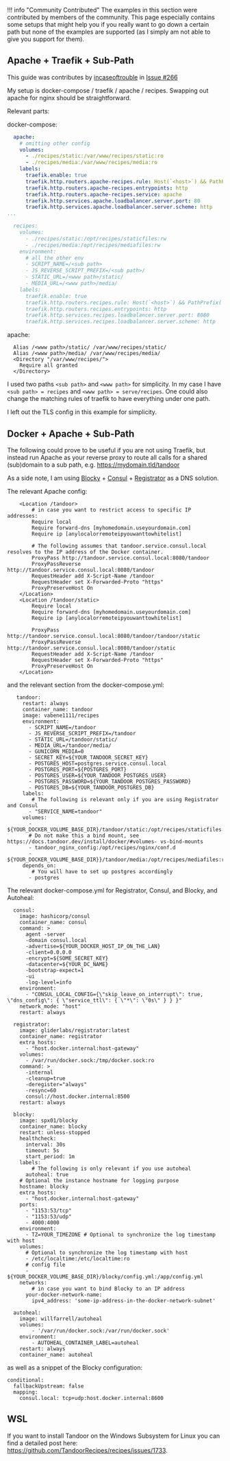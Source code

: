 !!! info "Community Contributed"
    The examples in this section were contributed by members of the community.
    This page especially contains some setups that might help you if you really want to go down a certain path but none
    of the examples are supported (as I simply am not able to give you support for them).


## Apache + Traefik + Sub-Path

This guide was contributes by [incaseoftrouble](https://github.com/incaseoftrouble) in [Issue #266](https://github.com/vabene1111/recipes/issues/266)

My setup is docker-compose / traefik / apache / recipes. Swapping out apache for nginx should be straightforward.

Relevant parts:

docker-compose:
```yaml
  apache:
    # omitting other config
    volumes:
      - ./recipes/static:/var/www/recipes/static:ro
      - ./recipes/media:/var/www/recipes/media:ro
    labels:
      traefik.enable: true
      traefik.http.routers.apache-recipes.rule: Host(`<host>`) && PathPrefix(`/<www path>`)
      traefik.http.routers.apache-recipes.entrypoints: http
      traefik.http.routers.apache-recipes.service: apache
      traefik.http.services.apache.loadbalancer.server.port: 80
      traefik.http.services.apache.loadbalancer.server.scheme: http
...

  recipes:
    volumes:
      - ./recipes/static:/opt/recipes/staticfiles:rw
      - ./recipes/media:/opt/recipes/mediafiles:rw
    environment:
      # all the other env
      - SCRIPT_NAME=/<sub path>
      - JS_REVERSE_SCRIPT_PREFIX=/<sub path>/
      - STATIC_URL=/<www path>/static/
      - MEDIA_URL=/<www path>/media/
    labels:
      traefik.enable: true
      traefik.http.routers.recipes.rule: Host(`<host>`) && PathPrefix(`/<sub path>`)
      traefik.http.routers.recipes.entrypoints: http
      traefik.http.services.recipes.loadbalancer.server.port: 8080
      traefik.http.services.recipes.loadbalancer.server.scheme: http
```

apache: 
```
  Alias /<www path>/static/ /var/www/recipes/static/
  Alias /<www path>/media/ /var/www/recipes/media/
  <Directory "/var/www/recipes/">
    Require all granted
  </Directory>
```

I used two paths `<sub path>` and `<www path>` for simplicity. In my case I have `<sub path> = recipes` and `<www path> = serve/recipes`. One could also change the matching rules of traefik to have everything under one path.

I left out the TLS config in this example for simplicity.

## Docker + Apache + Sub-Path

The following could prove to be useful if you are not using Traefik, but instead run Apache as your reverse proxy to route all calls for a shared (sub)domain to a sub path, e.g. https://mydomain.tld/tandoor

As a side note, I am using [Blocky](https://0xerr0r.github.io/blocky/) + [Consul](https://hub.docker.com/r/hashicorp/consul) + [Registrator](https://hub.docker.com/r/gliderlabs/registrator) as a DNS solution.

The relevant Apache config:
```
    <Location /tandoor>
        # in case you want to restrict access to specific IP addresses:
        Require local
        Require forward-dns [myhomedomain.useyourdomain.com]
        Require ip [anylocalorremoteipyouwanttowhitelist]

        # The following assumes that tandoor.service.consul.local resolves to the IP address of the Docker container.
        ProxyPass http://tandoor.service.consul.local:8080/tandoor
        ProxyPassReverse http://tandoor.service.consul.local:8080/tandoor
        RequestHeader add X-Script-Name /tandoor
        RequestHeader set X-Forwarded-Proto "https"
        ProxyPreserveHost On
    </Location>
    <Location /tandoor/static>
        Require local
        Require forward-dns [myhomedomain.useyourdomain.com]
        Require ip [anylocalorremoteipyouwanttowhitelist]

        ProxyPass http://tandoor.service.consul.local:8080/tandoor/tandoor/static
        ProxyPassReverse http://tandoor.service.consul.local:8080/tandoor/static
        RequestHeader add X-Script-Name /tandoor
        RequestHeader set X-Forwarded-Proto "https"
        ProxyPreserveHost On
    </Location>
```
and the relevant section from the docker-compose.yml:
```
   tandoor:
     restart: always
     container_name: tandoor
     image: vabene1111/recipes
     environment:
       - SCRIPT_NAME=/tandoor
       - JS_REVERSE_SCRIPT_PREFIX=/tandoor
       - STATIC_URL=/tandoor/static/
       - MEDIA_URL=/tandoor/media/
       - GUNICORN_MEDIA=0
       - SECRET_KEY=${YOUR_TANDOOR_SECRET_KEY}
       - POSTGRES_HOST=postgres.service.consul.local
       - POSTGRES_PORT=${POSTGRES_PORT}
       - POSTGRES_USER=${YOUR_TANDOOR_POSTGRES_USER}
       - POSTGRES_PASSWORD=${YOUR_TANDOOR_POSTGRES_PASSWORD}
       - POSTGRES_DB=${YOUR_TANDOOR_POSTGRES_DB}
     labels:
        # The following is relevant only if you are using Registrator and Consul
       - "SERVICE_NAME=tandoor"
     volumes:
       - ${YOUR_DOCKER_VOLUME_BASE_DIR}/tandoor/static:/opt/recipes/staticfiles:rw
       # Do not make this a bind mount, see https://docs.tandoor.dev/install/docker/#volumes- vs-bind-mounts
       - tandoor_nginx_config:/opt/recipes/nginx/conf.d
       - ${YOUR_DOCKER_VOLUME_BASE_DIR}}/tandoor/media:/opt/recipes/mediafiles:rw
     depends_on:
        # You will have to set up postgres accordingly
       - postgres
```

The relevant docker-compose.yml for Registrator, Consul, and Blocky, and Autoheal:
```
  consul:
    image: hashicorp/consul
    container_name: consul
    command: >
      agent -server
      -domain consul.local
      -advertise=${YOUR_DOCKER_HOST_IP_ON_THE_LAN}
      -client=0.0.0.0
      -encrypt=${SOME_SECRET_KEY}
      -datacenter=${YOUR_DC_NAME}
      -bootstrap-expect=1
      -ui
      -log-level=info
    environment:
      - "CONSUL_LOCAL_CONFIG={\"skip_leave_on_interrupt\": true, \"dns_config\": { \"service_ttl\": { \"*\": \"0s\" } } }"
    network_mode: "host"
    restart: always

  registrator:
    image: gliderlabs/registrator:latest
    container_name: registrator
    extra_hosts:
      - "host.docker.internal:host-gateway"
    volumes:
      - /var/run/docker.sock:/tmp/docker.sock:ro
    command: >
      -internal
      -cleanup=true
      -deregister="always"
      -resync=60
      consul://host.docker.internal:8500
    restart: always

  blocky:
    image: spx01/blocky
    container_name: blocky
    restart: unless-stopped
    healthcheck:
      interval: 30s
      timeout: 5s
      start_period: 1m
    labels:
        # The following is only relevant if you use autoheal
      autoheal: true
    # Optional the instance hostname for logging purpose
    hostname: blocky
    extra_hosts:
      - "host.docker.internal:host-gateway"
    ports:
      - "1153:53/tcp"
      - "1153:53/udp"
      - 4000:4000
    environment:
      - TZ=YOUR_TIMEZONE # Optional to synchronize the log timestamp with host
    volumes:
      # Optional to synchronize the log timestamp with host
      - /etc/localtime:/etc/localtime:ro
      # config file
      - ${YOUR_DOCKER_VOLUME_BASE_DIR}/blocky/config.yml:/app/config.yml
    networks:
        # in case you want to bind Blocky to an IP address
      your-docker-network-name:
        ipv4_address: 'some-ip-address-in-the-docker-network-subnet'

  autoheal:
    image: willfarrell/autoheal
    volumes:
        - '/var/run/docker.sock:/var/run/docker.sock'
    environment:
        - AUTOHEAL_CONTAINER_LABEL=autoheal
    restart: always
    container_name: autoheal

```
as well as a snippet of the Blocky configuration:
```
conditional:
  fallbackUpstream: false
  mapping:
    consul.local: tcp+udp:host.docker.internal:8600
```


## WSL

If you want to install Tandoor on the Windows Subsystem for Linux you can find a detailed post here: <https://github.com/TandoorRecipes/recipes/issues/1733>.
